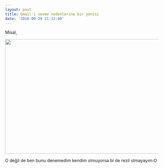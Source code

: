```yaml
---
layout: post
title: Gmail'i sevme nedenlerine bir yenisi
date: '2010-09-29 21:32:00'
---
```


Misal,
<p style="text-align: center;"><a href="http://devdala.files.wordpress.com/2010/09/cimeyil.png"><img class="aligncenter" src="http://devdala.files.wordpress.com/2010/09/cimeyil.png" alt="" width="943" height="376" /></a></p>
<p style="text-align: left;">O değil de ben bunu denemedim kendim olmuyorsa bi de rezil olmayayım:O</p>